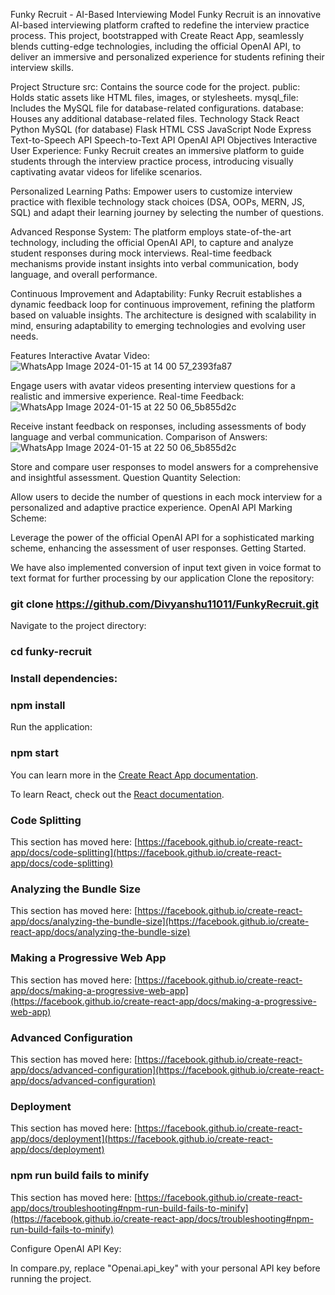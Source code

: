 Funky Recruit - AI-Based Interviewing Model
Funky Recruit is an innovative AI-based interviewing platform crafted to redefine the interview practice process. This project, bootstrapped with Create React App, seamlessly blends cutting-edge technologies, including the official OpenAI API, to deliver an immersive and personalized experience for students refining their interview skills.

Project Structure
src: Contains the source code for the project.
public: Holds static assets like HTML files, images, or stylesheets.
mysql_file: Includes the MySQL file for database-related configurations.
database: Houses any additional database-related files.
Technology Stack
React
Python
MySQL (for database)
Flask
HTML
CSS
JavaScript
Node
Express
Text-to-Speech API
Speech-to-Text API
OpenAI API
Objectives
Interactive User Experience:
Funky Recruit creates an immersive platform to guide students through the interview practice process, introducing visually captivating avatar videos for lifelike scenarios.

Personalized Learning Paths:
Empower users to customize interview practice with flexible technology stack choices (DSA, OOPs, MERN, JS, SQL) and adapt their learning journey by selecting the number of questions.

Advanced Response System:
The platform employs state-of-the-art technology, including the official OpenAI API, to capture and analyze student responses during mock interviews. Real-time feedback mechanisms provide instant insights into verbal communication, body language, and overall performance.

Continuous Improvement and Adaptability:
Funky Recruit establishes a dynamic feedback loop for continuous improvement, refining the platform based on valuable insights. The architecture is designed with scalability in mind, ensuring adaptability to emerging technologies and evolving user needs.

Features
Interactive Avatar Video:
![WhatsApp Image 2024-01-15 at 14 00 57_2393fa87](https://github.com/Divyanshu11011/FunkyRecruit/assets/93030810/fb9feab3-3bdb-4c47-b951-f67dbd28570b)


Engage users with avatar videos presenting interview questions for a realistic and immersive experience.
Real-time Feedback:
![WhatsApp Image 2024-01-15 at 22 50 06_5b855d2c](https://github.com/Divyanshu11011/FunkyRecruit/assets/93030810/0ae3a3f4-6739-44d4-b556-2c8b82823212)

Receive instant feedback on responses, including assessments of body language and verbal communication.
Comparison of Answers:
![WhatsApp Image 2024-01-15 at 22 50 06_5b855d2c](https://github.com/Divyanshu11011/FunkyRecruit/assets/93030810/82845a8c-3a08-4d24-8c98-d021b0443be9)


Store and compare user responses to model answers for a comprehensive and insightful assessment.
Question Quantity Selection:

Allow users to decide the number of questions in each mock interview for a personalized and adaptive practice experience.
OpenAI API Marking Scheme:

Leverage the power of the official OpenAI API for a sophisticated marking scheme, enhancing the assessment of user responses.
Getting Started.

We have also implemented conversion of input text given in voice format to text format for further processing by our application
Clone the repository:

### git clone https://github.com/Divyanshu11011/FunkyRecruit.git

Navigate to the project directory:

### cd funky-recruit

### Install dependencies:

### npm install

Run the application:

### npm start

You can learn more in the [Create React App documentation](https://facebook.github.io/create-react-app/docs/getting-started).

To learn React, check out the [React documentation](https://reactjs.org/).

### Code Splitting

This section has moved here: [https://facebook.github.io/create-react-app/docs/code-splitting](https://facebook.github.io/create-react-app/docs/code-splitting)

### Analyzing the Bundle Size

This section has moved here: [https://facebook.github.io/create-react-app/docs/analyzing-the-bundle-size](https://facebook.github.io/create-react-app/docs/analyzing-the-bundle-size)

### Making a Progressive Web App

This section has moved here: [https://facebook.github.io/create-react-app/docs/making-a-progressive-web-app](https://facebook.github.io/create-react-app/docs/making-a-progressive-web-app)

### Advanced Configuration

This section has moved here: [https://facebook.github.io/create-react-app/docs/advanced-configuration](https://facebook.github.io/create-react-app/docs/advanced-configuration)

### Deployment

This section has moved here: [https://facebook.github.io/create-react-app/docs/deployment](https://facebook.github.io/create-react-app/docs/deployment)

### npm run build fails to minify

This section has moved here: [https://facebook.github.io/create-react-app/docs/troubleshooting#npm-run-build-fails-to-minify](https://facebook.github.io/create-react-app/docs/troubleshooting#npm-run-build-fails-to-minify)

Configure OpenAI API Key:

In compare.py, replace "Openai.api_key" with your personal API key before running the project.
